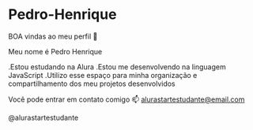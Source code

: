 # Pedro-Henrique  

BOA vindas ao meu perfil 💙

Meu nome é Pedro Henrique

.Estou estudando na Alura
.Estou me desenvolvendo na linguagem JavaScript
.Utilizo esse espaço para minha organização e compartilhamento dos meu projetos desenvolvidos

Você pode entrar em contato comigo 📫
alurastartestudante@email.com

@alurastartestudante
